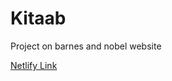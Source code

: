 # Kitaab
Project on barnes and nobel website

[Netlify Link](https://magnificent-otter-bca63c.netlify.app/)

